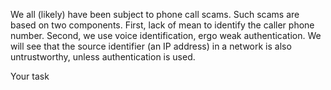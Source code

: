 We all (likely) have been subject to phone call
scams. Such scams are based on two components.
First, lack of mean to identify the caller phone number.
Second, we use voice identification, ergo weak
authentication. We will see that the source identifier
(an IP address) in a network is also untrustworthy,
unless authentication is used.

Your task


